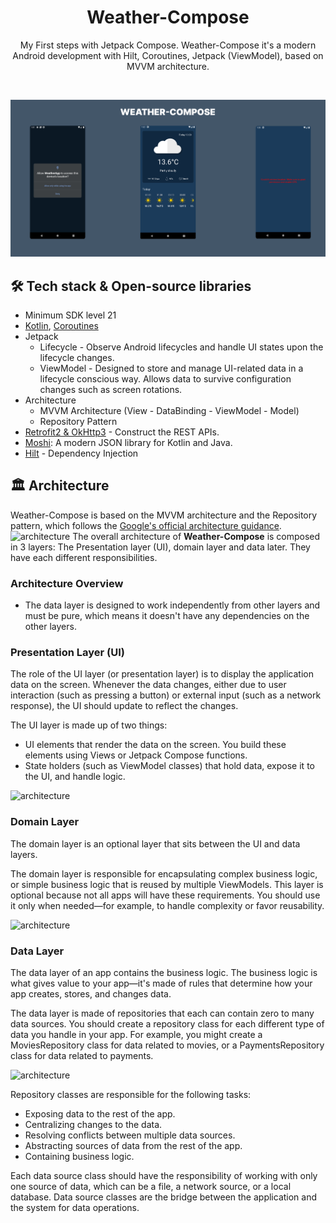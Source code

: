 <h1 align="center" > Weather-Compose </h1>

<p align="center">
My First steps with Jetpack Compose. Weather-Compose it's a modern Android development with Hilt, Coroutines, Jetpack (ViewModel), based on MVVM architecture.
</p>
</br>

<p align="center">
<img src="/previews/wheatercompose.png"/>
</p>

## 🛠 Tech stack & Open-source libraries
- Minimum SDK level 21
- [Kotlin](https://kotlinlang.org/), [Coroutines](https://github.com/Kotlin/kotlinx.coroutines)
- Jetpack
  - Lifecycle - Observe Android lifecycles and handle UI states upon the lifecycle changes.
  - ViewModel - Designed to store and manage UI-related data in a lifecycle conscious way. Allows data to survive configuration changes such as screen rotations.
- Architecture
  - MVVM Architecture (View - DataBinding - ViewModel - Model)
  - Repository Pattern
- [Retrofit2 & OkHttp3](https://github.com/square/retrofit) - Construct the REST APIs.
- [Moshi](https://github.com/square/moshi/): A modern JSON library for Kotlin and Java.
- [Hilt](https://github.com/googlecodelabs/android-hilt) - Dependency Injection

## 🏛️ Architecture
Weather-Compose is based on the MVVM architecture and the Repository pattern, which follows the [Google's official architecture guidance](https://developer.android.com/topic/architecture).
![architecture](https://developer.android.com/static/topic/libraries/architecture/images/mad-arch-overview.png)
The overall architecture of **Weather-Compose** is composed in 3 layers: The Presentation layer (UI), domain layer and data later. They have each different responsibilities.

### Architecture Overview

- The data layer is designed to work independently from other layers and must be pure, which means it doesn't have any dependencies on the other layers.

### Presentation Layer (UI)
The role of the UI layer (or presentation layer) is to display the application data on the screen. Whenever the data changes, either due to user interaction (such as pressing a button) or external input (such as a network response), the UI should update to reflect the changes.

The UI layer is made up of two things:
  - UI elements that render the data on the screen. You build these elements using Views or Jetpack Compose functions.
  - State holders (such as ViewModel classes) that hold data, expose it to the UI, and handle logic.

![architecture](https://developer.android.com/static/topic/libraries/architecture/images/mad-arch-overview-ui.png)


### Domain Layer
The domain layer is an optional layer that sits between the UI and data layers.

The domain layer is responsible for encapsulating complex business logic, or simple business logic that is reused by multiple ViewModels.
This layer is optional because not all apps will have these requirements. You should use it only when needed—for example, to handle complexity or favor reusability.

![architecture](https://developer.android.com/static/topic/librari…/architecture/images/mad-arch-overview-domain.png)

### Data Layer
The data layer of an app contains the business logic. The business logic is what gives value to your app—it's made of rules that determine how your app creates, stores, and changes data.

The data layer is made of repositories that each can contain zero to many data sources. You should create a repository class for each different type of data you handle in your app.
For example, you might create a MoviesRepository class for data related to movies, or a PaymentsRepository class for data related to payments.

![architecture](https://developer.android.com/static/topic/libraries/architecture/images/mad-arch-overview-data.png)

Repository classes are responsible for the following tasks:

  - Exposing data to the rest of the app.
  - Centralizing changes to the data.
  - Resolving conflicts between multiple data sources.
  - Abstracting sources of data from the rest of the app.
  - Containing business logic.

Each data source class should have the responsibility of working with only one source of data, which can be a file, a network source, or a local database.
Data source classes are the bridge between the application and the system for data operations.



